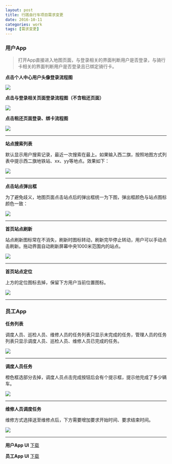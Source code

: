 ```yaml
---
layout: post
title: 行践自行车项目需求变更
date: 2016-10-11
categories: work
tags: [需求变更]
---
```


### 用户App

>打开App直接进入地图页面，与登录相关的界面判断用户是否登录，与骑行卡相关的界面判断用户是否登录且已绑定骑行卡。

**点击个人中心用户头像登录流程图**

![](http://7xsv37.com1.z0.glb.clouddn.com/zixingche_liucheng_denglu_touxiang.png)

**点击与登录相关页面登录流程图（不含租还页面）**

![](http://7xsv37.com1.z0.glb.clouddn.com/zixingche_liucheng_denglu_qita.png)

**点击租还页面登录、绑卡流程图**

![](http://7xsv37.com1.z0.glb.clouddn.com/zixingche_liucheng_denglu_zuhuan.png)

---

**站点搜索列表**

默认显示用户搜索记录，最近一次搜索在最上。如果输入西二旗，按照地图方式列表中提示西二旗地铁站、xx、yy等地点。效果如下：

![](http://7xsv37.com1.z0.glb.clouddn.com/zixingche_biangeng_zhandian.png)

---

**点击站点弹出框**

为了避免歧义，地图页面点击站点后的弹出框统一为下图，弹出框颜色与站点图标颜色一致：

![](http://7xsv37.com1.z0.glb.clouddn.com/zixingche_biangeng_zhandianzhankai2.png)

---

**首页站点刷新**

站点刷新图标常在不消失，刷新时图标转动，刷新完毕停止转动，用户可以手动点击刷新。拖动界面自动刷新屏幕中央1000米范围内的站点。

![](http://7xsv37.com1.z0.glb.clouddn.com/zixingche_biangeng_zhandianshuanxin.png)

---

**首页站点定位**

上方的定位图标去掉，保留下方用户当前位置图标。

![](http://7xsv37.com1.z0.glb.clouddn.com/zixingche_biangeng_dingwei.png)

---

### 员工App

**任务列表**

调度人员、巡检人员、维修人员的任务列表只显示未完成的任务，管理人员的任务列表只显示调度人员、巡检人员、维修人员已完成的任务。

![](http://7xsv37.com1.z0.glb.clouddn.com/zixingche_biangeng_renwuliebiao.png)

---

**调度人员任务**

橙色框选部分去掉，调度人员点击完成按钮后会有个提示框，提示他完成了多少辆车。

![](http://7xsv37.com1.z0.glb.clouddn.com/zixingche_biangeng_diaodurenwu.jpg)

---

**维修人员调度任务**

维修方式选择送至维修点后，下方需要增加要求开始时间、要求结束时间。

![](http://7xsv37.com1.z0.glb.clouddn.com/zixingche_biangeng_weixiudiaodu1.png)

---

**用户App UI**
[下载](http://7xv9u1.com1.z0.glb.clouddn.com/%E8%A1%8C%E8%B7%B5%E7%94%A8%E6%88%B7APP%20UI.rar)

**员工App UI**
[下载](http://7xv9u1.com1.z0.glb.clouddn.com/%E8%A1%8C%E8%B7%B5%E5%91%98%E5%B7%A5APP%20UI.zip)